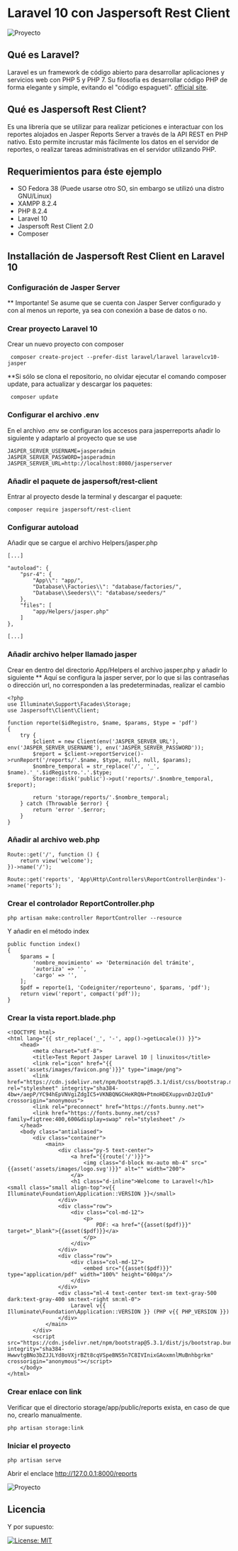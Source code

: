 # Laravel 10 con Jaspersoft Rest Client

![Proyecto](./public/assets/images/1.png)

## Qué es Laravel?

Laravel es un framework de código abierto para desarrollar aplicaciones y servicios web con PHP 5 y PHP 7. Su filosofía es desarrollar código PHP de forma elegante y simple, evitando el "código espagueti". [official site](https://laravel.com/).

## Qué es Jaspersoft Rest Client?

Es una librería que se utilizar para realizar peticiones e interactuar con los reportes alojados en Jasper Reports Server a través de la API REST en PHP nativo. Esto permite incrustar más fácilmente los datos en el servidor de reportes, o realizar tareas administrativas en el servidor utilizando PHP.

## Requerimientos para éste ejemplo

- SO Fedora 38 (Puede usarse otro SO, sin embargo se utilizó una distro GNU/Linux)
- XAMPP 8.2.4
- PHP 8.2.4
- Laravel 10
- Jaspersoft Rest Client 2.0
- Composer

## Installación de Jaspersoft Rest Client en Laravel 10

### Configuración de Jasper Server
** Importante! Se asume que se cuenta con Jasper Server configurado y con al menos un reporte, ya sea con conexión a base de datos o no.

### Crear proyecto Laravel 10

Crear un nuevo proyecto con composer

```
 composer create-project --prefer-dist laravel/laravel laravelcv10-jasper
```

**Si sólo se clona el repositorio, no olvidar ejecutar el comando composer update, para actualizar y descargar los paquetes:

```
 composer update
```

### Configurar el archivo .env

En el archivo .env se configuran los accesos para jasperreports añadir lo siguiente y adaptarlo al proyecto que se use

```
JASPER_SERVER_USERNAME=jasperadmin
JASPER_SERVER_PASSWORD=jasperadmin
JASPER_SERVER_URL=http://localhost:8080/jasperserver
```


### Añadir el paquete de jaspersoft/rest-client

Entrar al proyecto desde la terminal y descargar el paquete:


```
composer require jaspersoft/rest-client
```


### Configurar autoload

Añadir que se cargue el archivo Helpers/jasper.php

```
[...]

"autoload": {
    "psr-4": {
        "App\\": "app/",
        "Database\\Factories\\": "database/factories/",
        "Database\\Seeders\\": "database/seeders/"
    },
    "files": [
        "app/Helpers/jasper.php"
    ]
},

[...]
```

### Añadir archivo helper llamado jasper

Crear en dentro del directorio App/Helpers  el archivo jasper.php y añadir lo siguiente
** Aquí se configura la jasper server, por lo que si las contraseñas o dirección url, no corresponden a las predeterminadas, realizar el cambio

```
<?php
use Illuminate\Support\Facades\Storage;
use Jaspersoft\Client\Client;

function reporte($idRegistro, $name, $params, $type = 'pdf')
{
    try {
        $client = new Client(env('JASPER_SERVER_URL'), env('JASPER_SERVER_USERNAME'), env('JASPER_SERVER_PASSWORD'));
        $report = $client->reportService()->runReport('/reports/'.$name, $type, null, null, $params);
        $nombre_temporal = str_replace('/', '_', $name).'_'.$idRegistro.'.'.$type;
        Storage::disk('public')->put('reports/'.$nombre_temporal, $report);

        return 'storage/reports/'.$nombre_temporal;
    } catch (Throwable $error) {
        return 'error '.$error;
    }
}

```

### Añadir al archivo web.php

```
Route::get('/', function () {
    return view('welcome');
})->name('/');

Route::get('reports', 'App\Http\Controllers\ReportController@index')->name('reports');
```

### Crear el controlador ReportController.php

```
php artisan make:controller ReportController --resource
```

Y añadir en el método index

```
public function index()
{
    $params = [
        'nombre_movimiento' => 'Determinación del trámite',
        'autoriza' => '',
        'cargo' => '',
    ];
    $pdf = reporte(1, 'Codeigniter/reporteuno', $params, 'pdf');
    return view('report', compact('pdf'));
}
```

### Crear la vista report.blade.php


```
<!DOCTYPE html>
<html lang="{{ str_replace('_', '-', app()->getLocale()) }}">
    <head>
        <meta charset="utf-8">
        <title>Test Report Jasper Laravel 10 | linuxitos</title>
        <link rel="icon" href="{{ asset('assets/images/favicon.png')}}" type="image/png">
	    <link href="https://cdn.jsdelivr.net/npm/bootstrap@5.3.1/dist/css/bootstrap.min.css" rel="stylesheet" integrity="sha384-4bw+/aepP/YC94hEpVNVgiZdgIC5+VKNBQNGCHeKRQN+PtmoHDEXuppvnDJzQIu9" crossorigin="anonymous">
        <link rel="preconnect" href="https://fonts.bunny.net">
        <link href="https://fonts.bunny.net/css?family=figtree:400,600&display=swap" rel="stylesheet" />
    </head>
    <body class="antialiased">
        <div class="container">
            <main>
                <div class="py-5 text-center">
                    <a href="{{route('/')}}">
                        <img class="d-block mx-auto mb-4" src="{{asset('assets/images/logo.svg')}}" alt="" width="200">
                    </a>
                    <h1 class="d-inline">Welcome to Laravel!</h1> <small class="small align-top">v{{ Illuminate\Foundation\Application::VERSION }}</small>
                </div>
                <div class="row">
                    <div class="col-md-12">
                        <p>
                            PDF: <a href="{{asset($pdf)}}" target="_blank">{{asset($pdf)}}</a>
                        </p>
                    </div>
                </div>
                <div class="row">
                    <div class="col-md-12">
                        <embed src="{{asset($pdf)}}" type="application/pdf" width="100%" height="600px"/>
                    </div>
                </div>
                <div class="ml-4 text-center text-sm text-gray-500 dark:text-gray-400 sm:text-right sm:ml-0">
                    Laravel v{{ Illuminate\Foundation\Application::VERSION }} (PHP v{{ PHP_VERSION }})
                </div>
            </main>
        </div>
        <script src="https://cdn.jsdelivr.net/npm/bootstrap@5.3.1/dist/js/bootstrap.bundle.min.js" integrity="sha384-HwwvtgBNo3bZJJLYd8oVXjrBZt8cqVSpeBNS5n7C8IVInixGAoxmnlMuBnhbgrkm" crossorigin="anonymous"></script>
    </body>
</html>
```

### Crear enlace con link

Verificar que el directorio storage/app/public/reports exista, en caso de que no, crearlo manualmente.

```
php artisan storage:link
```


### Iniciar el proyecto

```
php artisan serve
```

Abrir el enclace http://127.0.0.1:8000/reports

![Proyecto](./public/assets/images/2.png)

## Licencia

Y por supuesto:

[![License: MIT](https://img.shields.io/badge/License-MIT-yellow.svg)](https://opensource.org/licenses/MIT)